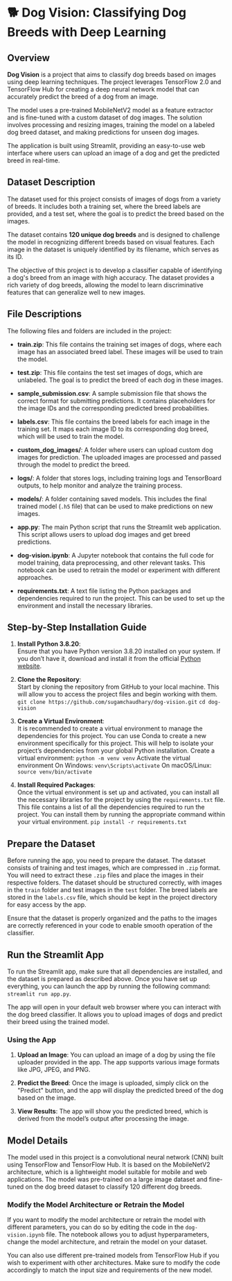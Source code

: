 # 🐕 **Dog Vision: Classifying Dog Breeds with Deep Learning**

## Overview

**Dog Vision** is a project that aims to classify dog breeds based on images using deep learning techniques. The project leverages TensorFlow 2.0 and TensorFlow Hub for creating a deep neural network model that can accurately predict the breed of a dog from an image. 

The model uses a pre-trained MobileNetV2 model as a feature extractor and is fine-tuned with a custom dataset of dog images. The solution involves processing and resizing images, training the model on a labeled dog breed dataset, and making predictions for unseen dog images.

The application is built using Streamlit, providing an easy-to-use web interface where users can upload an image of a dog and get the predicted breed in real-time.


## Dataset Description

The dataset used for this project consists of images of dogs from a variety of breeds. It includes both a training set, where the breed labels are provided, and a test set, where the goal is to predict the breed based on the images.

The dataset contains **120 unique dog breeds** and is designed to challenge the model in recognizing different breeds based on visual features. Each image in the dataset is uniquely identified by its filename, which serves as its ID.

The objective of this project is to develop a classifier capable of identifying a dog's breed from an image with high accuracy. The dataset provides a rich variety of dog breeds, allowing the model to learn discriminative features that can generalize well to new images.


## File Descriptions

The following files and folders are included in the project:

- **train.zip**: This file contains the training set images of dogs, where each image has an associated breed label. These images will be used to train the model.

- **test.zip**: This file contains the test set images of dogs, which are unlabeled. The goal is to predict the breed of each dog in these images.

- **sample_submission.csv**: A sample submission file that shows the correct format for submitting predictions. It contains placeholders for the image IDs and the corresponding predicted breed probabilities.

- **labels.csv**: This file contains the breed labels for each image in the training set. It maps each image ID to its corresponding dog breed, which will be used to train the model.

- **custom_dog_images/**: A folder where users can upload custom dog images for prediction. The uploaded images are processed and passed through the model to predict the breed.

- **logs/**: A folder that stores logs, including training logs and TensorBoard outputs, to help monitor and analyze the training process.

- **models/**: A folder containing saved models. This includes the final trained model (`.h5` file) that can be used to make predictions on new images.

- **app.py**: The main Python script that runs the Streamlit web application. This script allows users to upload dog images and get breed predictions.

- **dog-vision.ipynb**: A Jupyter notebook that contains the full code for model training, data preprocessing, and other relevant tasks. This notebook can be used to retrain the model or experiment with different approaches.

- **requirements.txt**: A text file listing the Python packages and dependencies required to run the project. This can be used to set up the environment and install the necessary libraries.


## Step-by-Step Installation Guide

1. **Install Python 3.8.20**:  
   Ensure that you have Python version 3.8.20 installed on your system. If you don’t have it, download and install it from the official [Python website](https://www.python.org/downloads/release/python-3820/).

2. **Clone the Repository**:  
   Start by cloning the repository from GitHub to your local machine. This will allow you to access the project files and begin working with them.
   `git clone https://github.com/sugamchaudhary/dog-vision.git`
   `cd dog-vision`

3. **Create a Virtual Environment**:  
   It is recommended to create a virtual environment to manage the dependencies for this project. You can use Conda to create a new environment specifically for this project. This will help to isolate your project’s dependencies from your global Python installation.
   Create a virtual environment: `python -m venv venv`
   Activate the virtual environment
   On Windows: `venv\Scripts\activate`
   On macOS/Linux: `source venv/bin/activate`

4. **Install Required Packages**:  
   Once the virtual environment is set up and activated, you can install all the necessary libraries for the project by using the `requirements.txt` file. This file contains a list of all the dependencies required to run the project. You can install them by running the appropriate command within your virtual environment.
   `pip install -r requirements.txt`

## Prepare the Dataset

Before running the app, you need to prepare the dataset. The dataset consists of training and test images, which are compressed in `.zip` format. You will need to extract these `.zip` files and place the images in their respective folders. The dataset should be structured correctly, with images in the `train` folder and test images in the `test` folder. The breed labels are stored in the `labels.csv` file, which should be kept in the project directory for easy access by the app.

Ensure that the dataset is properly organized and the paths to the images are correctly referenced in your code to enable smooth operation of the classifier.

## Run the Streamlit App

To run the Streamlit app, make sure that all dependencies are installed, and the dataset is prepared as described above. Once you have set up everything, you can launch the app by running the following command: `streamlit run app.py`.

The app will open in your default web browser where you can interact with the dog breed classifier. It allows you to upload images of dogs and predict their breed using the trained model.

### Using the App

1. **Upload an Image**: You can upload an image of a dog by using the file uploader provided in the app. The app supports various image formats like JPG, JPEG, and PNG.
   
2. **Predict the Breed**: Once the image is uploaded, simply click on the "Predict" button, and the app will display the predicted breed of the dog based on the image.

3. **View Results**: The app will show you the predicted breed, which is derived from the model’s output after processing the image.

## Model Details

The model used in this project is a convolutional neural network (CNN) built using TensorFlow and TensorFlow Hub. It is based on the MobileNetV2 architecture, which is a lightweight model suitable for mobile and web applications. The model was pre-trained on a large image dataset and fine-tuned on the dog breed dataset to classify 120 different dog breeds.

### Modify the Model Architecture or Retrain the Model

If you want to modify the model architecture or retrain the model with different parameters, you can do so by editing the code in the `dog-vision.ipynb` file. The notebook allows you to adjust hyperparameters, change the model architecture, and retrain the model on your dataset.

You can also use different pre-trained models from TensorFlow Hub if you wish to experiment with other architectures. Make sure to modify the code accordingly to match the input size and requirements of the new model.
